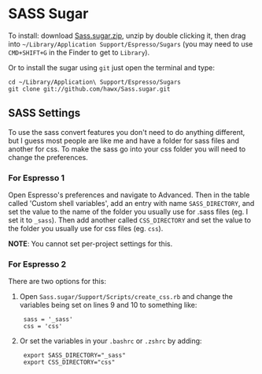 # SASS Sugar

To install: download [Sass.sugar.zip](http://sss.hawx.me/latest/Sass.sugar.zip), unzip by double clicking it, then drag 
into `~/Library/Application Support/Espresso/Sugars` (you may need to use `CMD+SHIFT+G` in the Finder to get to 
`Library`). 

Or to install the sugar using `git` just open the terminal and type:

    cd ~/Library/Application\ Support/Espresso/Sugars
    git clone git://github.com/hawx/Sass.sugar.git
    

## SASS Settings

To use the sass convert features you don't need to do anything different, but I guess most people are like me and have a 
folder for sass files and another for css. To make the sass go into your css folder you will need to change the
preferences.

### For Espresso 1

Open Espresso's preferences and navigate to Advanced. Then in the table called 'Custom shell variables', add an entry 
with name `SASS_DIRECTORY`, and set the value to the name of the folder you usually use for .sass files (eg. I set 
it to `_sass`). Then add another called `CSS_DIRECTORY` and set the value to the folder you usually use for css 
files (eg. `css`).

__NOTE__: You cannot set per-project settings for this.

### For Espresso 2

There are two options for this:

1. Open `Sass.sugar/Support/Scripts/create_css.rb` and change the variables being set on lines 9 and 10 to something like:

        sass = '_sass'
        css = 'css'
        
2. Or set the variables in your `.bashrc` or `.zshrc` by adding:

        export SASS_DIRECTORY="_sass"
        export CSS_DIRECTORY="css"
        



